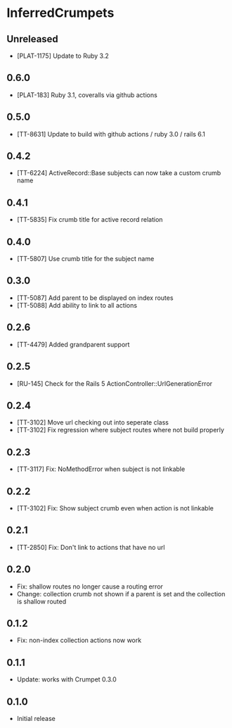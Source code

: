 # InferredCrumpets

## Unreleased

- [PLAT-1175] Update to Ruby 3.2

## 0.6.0

- [PLAT-183] Ruby 3.1, coveralls via github actions

## 0.5.0

- [TT-8631] Update to build with github actions / ruby 3.0 / rails 6.1

## 0.4.2

- [TT-6224] ActiveRecord::Base subjects can now take a custom crumb name

## 0.4.1

- [TT-5835] Fix crumb title for active record relation

## 0.4.0

- [TT-5807] Use crumb title for the subject name

## 0.3.0

- [TT-5087] Add parent to be displayed on index routes
- [TT-5088] Add ability to link to all actions

## 0.2.6

- [TT-4479] Added grandparent support

## 0.2.5

- [RU-145] Check for the Rails 5 ActionController::UrlGenerationError

## 0.2.4

- [TT-3102] Move url checking out into seperate class
- [TT-3102] Fix regression where subject routes where not build properly

## 0.2.3

- [TT-3117] Fix: NoMethodError when subject is not linkable

## 0.2.2

- [TT-3102] Fix: Show subject crumb even when action is not linkable

## 0.2.1

- [TT-2850] Fix: Don't link to actions that have no url

## 0.2.0

- Fix: shallow routes no longer cause a routing error
- Change: collection crumb not shown if a parent is set and the collection is shallow routed

## 0.1.2

- Fix: non-index collection actions now work

## 0.1.1

- Update: works with Crumpet 0.3.0

## 0.1.0

- Initial release
